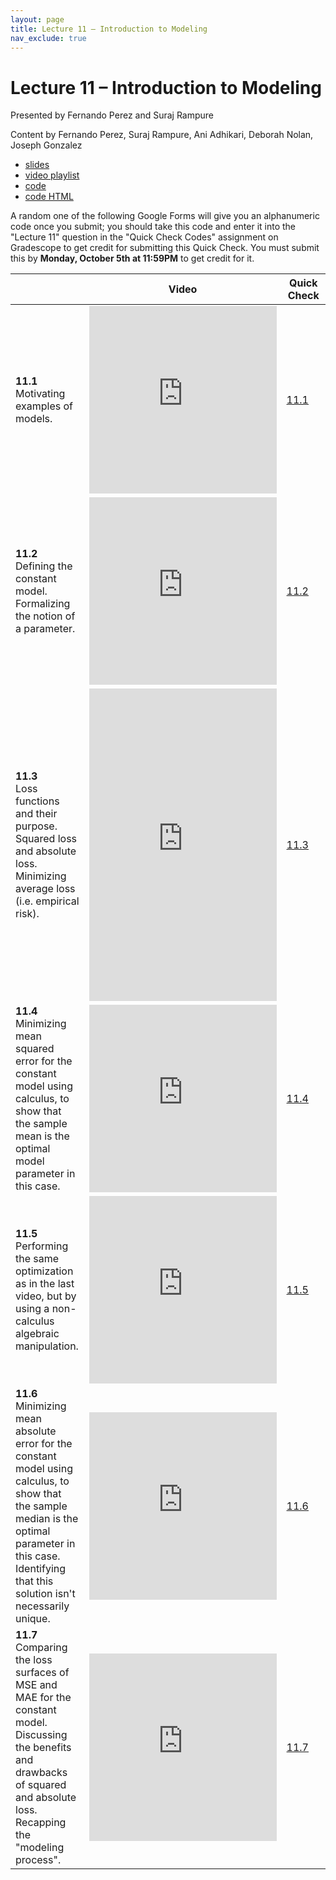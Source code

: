 ```yaml
---
layout: page
title: Lecture 11 – Introduction to Modeling
nav_exclude: true
---
```


# Lecture 11 – Introduction to Modeling

Presented by Fernando Perez and Suraj Rampure

Content by Fernando Perez, Suraj Rampure, Ani Adhikari, Deborah Nolan, Joseph Gonzalez

- [slides](https://docs.google.com/presentation/d/1fYsAhfvItcj5gL5ZHdZgV2gC27ui34-8-y5JG91ldl0/edit?usp=sharing)
- [video playlist](https://www.youtube.com/playlist?list=PLQCcNQgUcDfo4S5Z_uoLo5HDd2gx_xEq6)
- [code](https://data100.datahub.berkeley.edu/hub/user-redirect/git-sync?repo=https://github.com/DS-100/fa20&subPath=lecture/lec11/)
- [code HTML](../../resources/assets/lectures/lec11/lec11.html)

A random one of the following Google Forms will give you an alphanumeric code once you submit; you should take this code and enter it into the "Lecture 11" question in the "Quick Check Codes" assignment on Gradescope to get credit for submitting this Quick Check. You must submit this by **Monday, October 5th at 11:59PM** to get credit for it.

<table>
<colgroup>
<col style="width: 25%" />
<col style="width: 25%" />
<col style="width: 25%" />
</colgroup>
<thead>
<tr class="header">
<th></th>
<th>Video</th>
<th>Quick Check</th>
</tr>
</thead>
<tbody>
<tr>
<td><strong>11.1</strong> <br>Motivating examples of models.</td>
<td><iframe width="300" height="300" height src="https://youtube.com/embed/o_HGiWy8A-E" frameborder="0" allow="accelerometer; autoplay; encrypted-media; gyroscope; picture-in-picture" allowfullscreen></iframe></td>
<td><a href="https://docs.google.com/forms/d/e/1FAIpQLSdD4YlZpNkH6oGPJaPlZTbj3l0UeBhNqYyBT7SqIdist_MSDg/viewform" target="\_blank">11.1</a></td>
</tr>
<tr>
<td><strong>11.2</strong> <br>Defining the constant model. Formalizing the notion of a parameter.</td>
<td><iframe width="300" height="300" height src="https://youtube.com/embed/buq9H1xOavU" frameborder="0" allow="accelerometer; autoplay; encrypted-media; gyroscope; picture-in-picture" allowfullscreen></iframe></td>
<td><a href="https://docs.google.com/forms/d/e/1FAIpQLScPtwJmGcQU1rNO8ZMiTNSSIg6apGc0YhwVQYRHydwCe1gK1Q/viewform" target="\_blank">11.2</a></td>
</tr>
<tr>
<td><strong>11.3</strong> <br>Loss functions and their purpose. Squared loss and absolute loss. Minimizing average loss (i.e. empirical risk).</td>
<td><iframe width="300" height="500" height src="https://youtube.com/embed/5z3q6E6FC8o" frameborder="0" allow="accelerometer; autoplay; encrypted-media; gyroscope; picture-in-picture" allowfullscreen></iframe></td>
<td><a href="https://docs.google.com/forms/d/e/1FAIpQLSdNKQf3zZjob-VskXFTzNogpmxN8ILIoSdtJ44TTs86KfrcKQ/viewform" target="\_blank">11.3</a></td>
</tr>
<tr>
<td><strong>11.4</strong> <br>Minimizing mean squared error for the constant model using calculus, to show that the sample mean is the optimal model parameter in this case.</td>
<td><iframe width="300" height="300" height src="https://youtube.com/embed/QC78C89uzdk" frameborder="0" allow="accelerometer; autoplay; encrypted-media; gyroscope; picture-in-picture" allowfullscreen></iframe></td>
<td><a href="https://docs.google.com/forms/d/e/1FAIpQLSe_cICHubGqJRWthkIP4BvhBJ6V-E_vyTv35T66auJwRJQ-eA/viewform" target="\_blank">11.4</a></td>
</tr>
<tr>
<td><strong>11.5</strong> <br>Performing the same optimization as in the last video, but by using a non-calculus algebraic manipulation.</td>
<td><iframe width="300" height="300" height src="https://youtube.com/embed/mfjzdX-XWSE" frameborder="0" allow="accelerometer; autoplay; encrypted-media; gyroscope; picture-in-picture" allowfullscreen></iframe></td>
<td><a href="https://docs.google.com/forms/d/e/1FAIpQLSftUyz6aMO767E1t6o7Rltm5ovelkXdY4n1ewicydtAtUUFxw/viewform" target="\_blank">11.5</a></td>
</tr>
<tr>
<td><strong>11.6</strong> <br>Minimizing mean absolute error for the constant model using calculus, to show that the sample median is the optimal parameter in this case. Identifying that this solution isn't necessarily unique.</td>
<td><iframe width="300" height="300" height src="https://youtube.com/embed/6Jt828_Wx2c" frameborder="0" allow="accelerometer; autoplay; encrypted-media; gyroscope; picture-in-picture" allowfullscreen></iframe></td>
<td><a href="https://docs.google.com/forms/d/e/1FAIpQLSeuoMYYMDlo6AmxJ4VuNBIoAsQHyVnkAAZO_Y-1PHy8gm6ZZg/viewform" target="\_blank">11.6</a></td>
</tr>
<tr>
<td><strong>11.7</strong> <br>Comparing the loss surfaces of MSE and MAE for the constant model. Discussing the benefits and drawbacks of squared and absolute loss. Recapping the "modeling process".</td>
<td><iframe width="300" height="300" height src="https://youtube.com/embed/TZd-Jk0ltW8" frameborder="0" allow="accelerometer; autoplay; encrypted-media; gyroscope; picture-in-picture" allowfullscreen></iframe></td>
<td><a href="https://docs.google.com/forms/d/e/1FAIpQLSdZOhg6dkVee1VAO5jn2xbgUvyuReCmbXPWR2LYoOt3AP4LaA/viewform" target="\_blank">11.7</a></td>
</tr>
